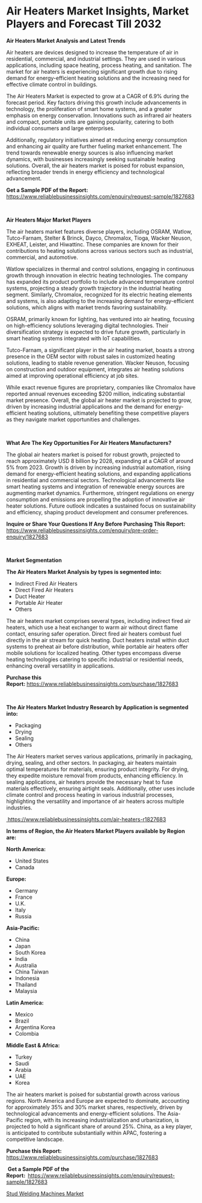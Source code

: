 <p><h1>Air Heaters Market Insights, Market Players and Forecast Till 2032</h1></p><p><strong>Air Heaters Market Analysis and Latest Trends</strong></p>
<p><p>Air heaters are devices designed to increase the temperature of air in residential, commercial, and industrial settings. They are used in various applications, including space heating, process heating, and sanitation. The market for air heaters is experiencing significant growth due to rising demand for energy-efficient heating solutions and the increasing need for effective climate control in buildings.</p><p>The Air Heaters Market is expected to grow at a CAGR of 6.9% during the forecast period. Key factors driving this growth include advancements in technology, the proliferation of smart home systems, and a greater emphasis on energy conservation. Innovations such as infrared air heaters and compact, portable units are gaining popularity, catering to both individual consumers and large enterprises.</p><p>Additionally, regulatory initiatives aimed at reducing energy consumption and enhancing air quality are further fueling market enhancement. The trend towards renewable energy sources is also influencing market dynamics, with businesses increasingly seeking sustainable heating solutions. Overall, the air heaters market is poised for robust expansion, reflecting broader trends in energy efficiency and technological advancement.</p></p>
<p><strong>Get a Sample PDF of the Report:&nbsp;</strong> <a href="https://www.reliablebusinessinsights.com/enquiry/request-sample/1827683?utm_campaign=2761&utm_medium=2&utm_source=Github&utm_content=ia&utm_term=11042025&utm_id=air-heaters">https://www.reliablebusinessinsights.com/enquiry/request-sample/1827683</a></p>
<p>&nbsp;</p>
<p><strong>Air Heaters Major Market Players</strong></p>
<p><p>The air heaters market features diverse players, including OSRAM, Watlow, Tutco-Farnam, Stelter & Brinck, Dayco, Chromalox, Tioga, Wacker Neuson, EXHEAT, Leister, and Hiwattinc. These companies are known for their contributions to heating solutions across various sectors such as industrial, commercial, and automotive.</p><p>Watlow specializes in thermal and control solutions, engaging in continuous growth through innovation in electric heating technologies. The company has expanded its product portfolio to include advanced temperature control systems, projecting a steady growth trajectory in the industrial heating segment. Similarly, Chromalox, recognized for its electric heating elements and systems, is also adapting to the increasing demand for energy-efficient solutions, which aligns with market trends favoring sustainability.</p><p>OSRAM, primarily known for lighting, has ventured into air heating, focusing on high-efficiency solutions leveraging digital technologies. Their diversification strategy is expected to drive future growth, particularly in smart heating systems integrated with IoT capabilities.</p><p>Tutco-Farnam, a significant player in the air heating market, boasts a strong presence in the OEM sector with robust sales in customized heating solutions, leading to stable revenue generation. Wacker Neuson, focusing on construction and outdoor equipment, integrates air heating solutions aimed at improving operational efficiency at job sites.</p><p>While exact revenue figures are proprietary, companies like Chromalox have reported annual revenues exceeding $200 million, indicating substantial market presence. Overall, the global air heater market is projected to grow, driven by increasing industrial applications and the demand for energy-efficient heating solutions, ultimately benefiting these competitive players as they navigate market opportunities and challenges.</p></p>
<p>&nbsp;</p>
<p><strong>What Are The Key Opportunities For Air Heaters Manufacturers?</strong></p>
<p><p>The global air heaters market is poised for robust growth, projected to reach approximately USD 8 billion by 2028, expanding at a CAGR of around 5% from 2023. Growth is driven by increasing industrial automation, rising demand for energy-efficient heating solutions, and expanding applications in residential and commercial sectors. Technological advancements like smart heating systems and integration of renewable energy sources are augmenting market dynamics. Furthermore, stringent regulations on energy consumption and emissions are propelling the adoption of innovative air heater solutions. Future outlook indicates a sustained focus on sustainability and efficiency, shaping product development and consumer preferences.</p></p>
<p><strong>Inquire or Share Your Questions If Any Before Purchasing This Report:</strong> <a href="https://www.reliablebusinessinsights.com/enquiry/pre-order-enquiry/1827683?utm_campaign=2761&utm_medium=2&utm_source=Github&utm_content=ia&utm_term=11042025&utm_id=air-heaters">https://www.reliablebusinessinsights.com/enquiry/pre-order-enquiry/1827683</a></p>
<p>&nbsp;</p>
<p><strong>Market Segmentation</strong></p>
<p><strong>The Air Heaters Market Analysis by types is segmented into:</strong></p>
<p><ul><li>Indirect Fired Air Heaters</li><li>Direct Fired Air Heaters</li><li>Duct Heater</li><li>Portable Air Heater</li><li>Others</li></ul></p>
<p><p>The air heaters market comprises several types, including indirect fired air heaters, which use a heat exchanger to warm air without direct flame contact, ensuring safer operation. Direct fired air heaters combust fuel directly in the air stream for quick heating. Duct heaters install within duct systems to preheat air before distribution, while portable air heaters offer mobile solutions for localized heating. Other types encompass diverse heating technologies catering to specific industrial or residential needs, enhancing overall versatility in applications.</p></p>
<p><strong>Purchase this Report:&nbsp;</strong><a href="https://www.reliablebusinessinsights.com/purchase/1827683?utm_campaign=2761&utm_medium=2&utm_source=Github&utm_content=ia&utm_term=11042025&utm_id=air-heaters">https://www.reliablebusinessinsights.com/purchase/1827683</a></p>
<p>&nbsp;</p>
<p><strong>The Air Heaters Market Industry Research by Application is segmented into:</strong></p>
<p><ul><li>Packaging</li><li>Drying</li><li>Sealing</li><li>Others</li></ul></p>
<p><p>The Air Heaters market serves various applications, primarily in packaging, drying, sealing, and other sectors. In packaging, air heaters maintain optimal temperatures for materials, ensuring product integrity. For drying, they expedite moisture removal from products, enhancing efficiency. In sealing applications, air heaters provide the necessary heat to fuse materials effectively, ensuring airtight seals. Additionally, other uses include climate control and process heating in various industrial processes, highlighting the versatility and importance of air heaters across multiple industries.</p></p>
<p><a href="https://www.reliablebusinessinsights.com/air-heaters-r1827683?utm_campaign=2761&utm_medium=2&utm_source=Github&utm_content=ia&utm_term=11042025&utm_id=air-heaters">&nbsp;https://www.reliablebusinessinsights.com/air-heaters-r1827683</a></p>
<p><strong>In terms of Region, the Air Heaters Market Players available by Region are:</strong></p>
<p>
    <p> <strong> North America: </strong>
        <ul>
            <li>United States</li>
            <li>Canada</li>
        </ul>
        </p> 
    <p> <strong> Europe: </strong>
        <ul>
            <li>Germany</li>
            <li>France</li>
            <li>U.K.</li>
            <li>Italy</li>
            <li>Russia</li>
        </ul>
        </p> 
    <p> <strong> Asia-Pacific: </strong>
        <ul>
            <li>China</li>
            <li>Japan</li>
            <li>South Korea</li>
            <li>India</li>
            <li>Australia</li>
            <li>China Taiwan</li>
            <li>Indonesia</li>
            <li>Thailand</li>
            <li>Malaysia</li>
        </ul>
        </p> 
    <p> <strong> Latin America: </strong>
        <ul>
            <li>Mexico</li>
            <li>Brazil</li>
            <li>Argentina Korea</li>
            <li>Colombia</li>
        </ul>
        </p> 
    <p> <strong> Middle East & Africa: </strong>
        <ul>
            <li>Turkey</li>
            <li>Saudi</li>
            <li>Arabia</li>
            <li>UAE</li>
            <li>Korea</li>
        </ul>
    </p>
    </p>
<p><p>The air heaters market is poised for substantial growth across various regions. North America and Europe are expected to dominate, accounting for approximately 35% and 30% market shares, respectively, driven by technological advancements and energy-efficient solutions. The Asia-Pacific region, with its increasing industrialization and urbanization, is projected to hold a significant share of around 25%. China, as a key player, is anticipated to contribute substantially within APAC, fostering a competitive landscape.</p></p>
<p><strong>Purchase this Report: </strong><a href="https://www.reliablebusinessinsights.com/purchase/1827683?utm_campaign=2761&utm_medium=2&utm_source=Github&utm_content=ia&utm_term=11042025&utm_id=air-heaters">https://www.reliablebusinessinsights.com/purchase/1827683</a></p>
<p>&nbsp;<strong>Get a Sample PDF of the Report:&nbsp;&nbsp;</strong><a href="https://www.reliablebusinessinsights.com/enquiry/request-sample/1827683?utm_campaign=2761&utm_medium=2&utm_source=Github&utm_content=ia&utm_term=11042025&utm_id=air-heaters">https://www.reliablebusinessinsights.com/enquiry/request-sample/1827683</a></p>
<p><strong></strong></p>
<p><p><a href="https://github.com/XavierTyler76/Market-Research-Report-List-1/blob/main/stud-welding-machines-market.md?utm_campaign=2761&utm_medium=2&utm_source=Github&utm_content=ia&utm_term=11042025&utm_id=air-heaters">Stud Welding Machines Market</a></p></p>